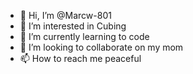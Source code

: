 - 👋 Hi, I’m @Marcw-801
- 👀 I’m interested in  Cubing
- 🌱 I’m currently learning to code
- 💞️ I’m looking to collaborate on my mom
- 📫 How to reach me peaceful

<!---
Marcw-801/Marcw-801 is a ✨ special ✨ repository because its `README.md` (this file) appears on your GitHub profile.
You can click the Preview link to take a look at your changes.
--->
